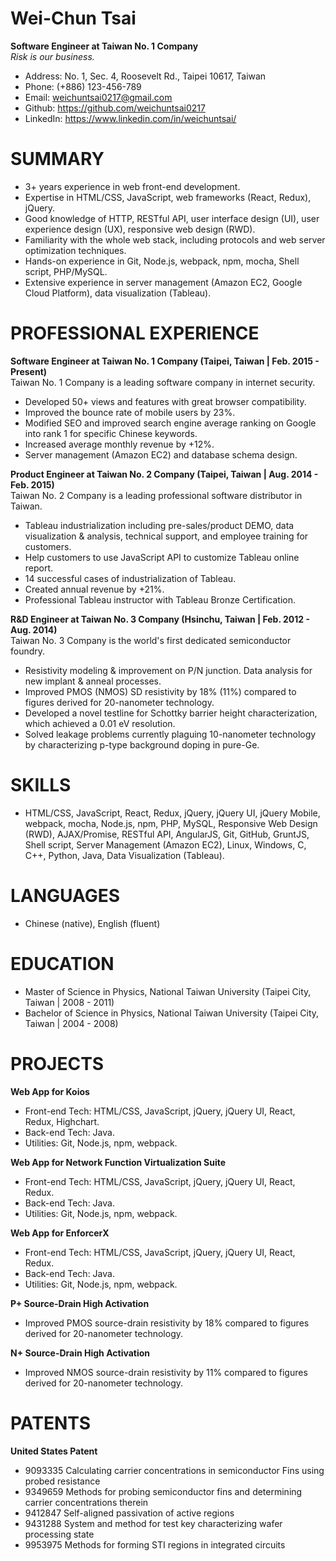 # Wei-Chun Tsai
**Software Engineer at Taiwan No. 1 Company**  
*Risk is our business.*
* Address: No. 1, Sec. 4, Roosevelt Rd., Taipei 10617, Taiwan
* Phone: (+886) 123-456-789
* Email: weichuntsai0217@gmail.com
* Github: https://github.com/weichuntsai0217
* LinkedIn: https://www.linkedin.com/in/weichuntsai/


# SUMMARY
* 3+ years experience in web front-end development.
* Expertise in HTML/CSS, JavaScript, web frameworks (React, Redux), jQuery.
* Good knowledge of HTTP, RESTful API, user interface design (UI), user experience design (UX), responsive web design (RWD).
* Familiarity with the whole web stack, including protocols and web server optimization techniques.
* Hands-on experience in Git, Node.js, webpack, npm, mocha, Shell script, PHP/MySQL.
* Extensive experience in server management (Amazon EC2, Google Cloud Platform), data visualization (Tableau).


# PROFESSIONAL EXPERIENCE
**Software Engineer at Taiwan No. 1 Company (Taipei, Taiwan | Feb. 2015 - Present)**  
Taiwan No. 1 Company is a leading software company in internet security.
* Developed 50+ views and features with great browser compatibility.
* Improved the bounce rate of mobile users by 23%.
* Modified SEO and improved search engine average ranking on Google into rank 1 for specific Chinese keywords.
* Increased average monthly revenue by +12%.
* Server management (Amazon EC2) and database schema design.

**Product Engineer at Taiwan No. 2 Company (Taipei, Taiwan | Aug. 2014 - Feb. 2015)**  
Taiwan No. 2 Company is a leading professional software distributor in Taiwan.
* Tableau industrialization including pre-sales/product DEMO, data visualization & analysis, technical support, and employee training for customers.
* Help customers to use JavaScript API to customize Tableau online report.
* 14 successful cases of industrialization of Tableau.
* Created annual revenue by +21%.
* Professional Tableau instructor with Tableau Bronze Certification.

**R&D Engineer at Taiwan No. 3 Company (Hsinchu, Taiwan | Feb. 2012 - Aug. 2014)**  
Taiwan No. 3 Company is the world's first dedicated semiconductor foundry.
* Resistivity modeling & improvement on P/N junction. Data analysis for new implant & anneal processes.
* Improved PMOS (NMOS) SD resistivity by 18% (11%) compared to figures derived for 20-nanometer technology.
* Developed a novel testline for Schottky barrier height characterization, which achieved a 0.01 eV resolution.
* Solved leakage problems currently plaguing 10-nanometer technology by characterizing p-type background doping in pure-Ge.


# SKILLS
* HTML/CSS, JavaScript, React, Redux, jQuery, jQuery UI, jQuery Mobile, webpack, mocha, Node.js, npm, PHP, MySQL, Responsive Web Design (RWD), AJAX/Promise, RESTful API, AngularJS, Git, GitHub, GruntJS, Shell script, Server Management (Amazon EC2), Linux, Windows, C, C++, Python, Java, Data Visualization (Tableau).


# LANGUAGES
* Chinese (native), English (fluent)


# EDUCATION
* Master of Science in Physics, National Taiwan University (Taipei City, Taiwan | 2008 - 2011)
* Bachelor of Science in Physics, National Taiwan University (Taipei City, Taiwan | 2004 - 2008)


# PROJECTS
**Web App for Koios**  
* Front-end Tech: HTML/CSS, JavaScript, jQuery, jQuery UI, React, Redux, Highchart.
* Back-end Tech: Java.
* Utilities: Git, Node.js, npm, webpack.

**Web App for Network Function Virtualization Suite**  
* Front-end Tech: HTML/CSS, JavaScript, jQuery, jQuery UI, React, Redux.
* Back-end Tech: Java.
* Utilities: Git, Node.js, npm, webpack.

**Web App for EnforcerX**  
* Front-end Tech: HTML/CSS, JavaScript, jQuery, jQuery UI, React, Redux.
* Back-end Tech: Java.
* Utilities: Git, Node.js, npm, webpack.

**P+ Source-Drain High Activation**  
* Improved PMOS source-drain resistivity by 18% compared to figures derived for 20-nanometer technology.

**N+ Source-Drain High Activation**  
* Improved NMOS source-drain resistivity by 11% compared to figures derived for 20-nanometer technology.


# PATENTS
**United States Patent**  
* 9093335 Calculating carrier concentrations in semiconductor Fins using probed resistance
* 9349659 Methods for probing semiconductor fins and determining carrier concentrations therein
* 9412847 Self-aligned passivation of active regions
* 9431288 System and method for test key characterizing wafer processing state
* 9953975 Methods for forming STI regions in integrated circuits

